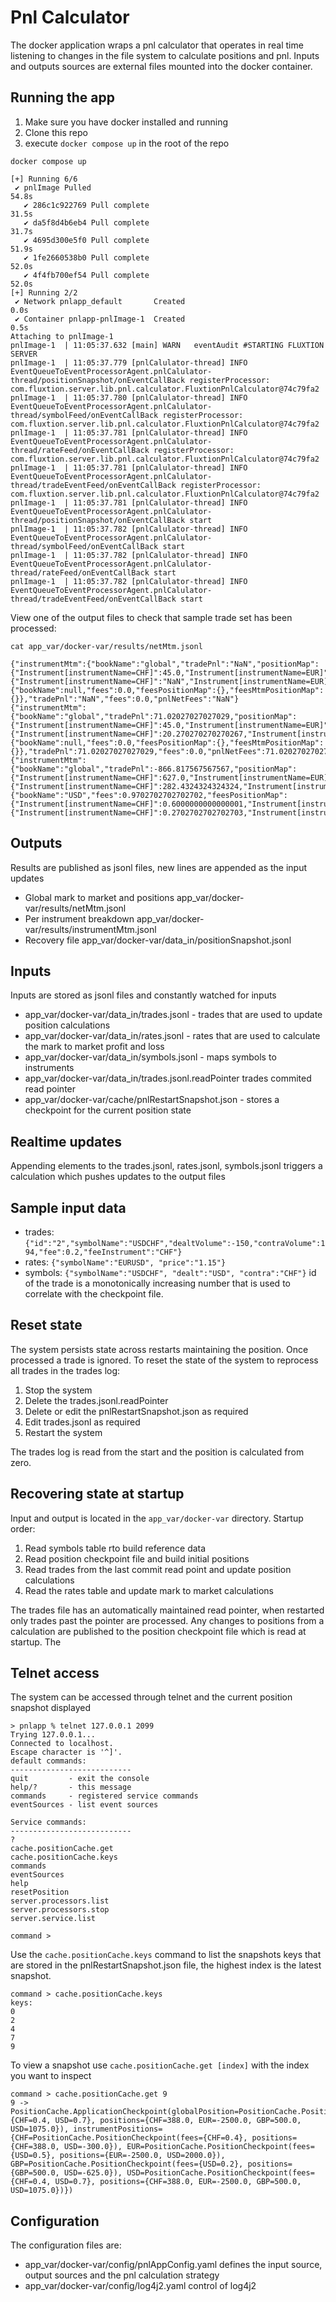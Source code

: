 # Pnl Calculator

The docker application wraps a pnl calculator that operates in real time listening to changes in the file system to
calculate positions and pnl. Inputs and outputs sources are external files mounted into the docker container.

## Running the app

1. Make sure you have docker installed and running
2. Clone this repo
3. execute `docker compose up` in the root of the repo

```shell
docker compose up

[+] Running 6/6
 ✔ pnlImage Pulled                                                                                                                                                                                  54.8s 
   ✔ 286c1c922769 Pull complete                                                                                                                                                                     31.5s 
   ✔ da5f8d4b6eb4 Pull complete                                                                                                                                                                     31.7s 
   ✔ 4695d300e5f0 Pull complete                                                                                                                                                                     51.9s 
   ✔ 1fe2660538b0 Pull complete                                                                                                                                                                     52.0s 
   ✔ 4f4fb700ef54 Pull complete                                                                                                                                                                     52.0s 
[+] Running 2/2
 ✔ Network pnlapp_default       Created                                                                                                                                                              0.0s 
 ✔ Container pnlapp-pnlImage-1  Created                                                                                                                                                              0.5s 
Attaching to pnlImage-1
pnlImage-1  | 11:05:37.632 [main] WARN   eventAudit #STARTING FLUXTION SERVER
pnlImage-1  | 11:05:37.779 [pnlCalulator-thread] INFO   EventQueueToEventProcessorAgent.pnlCalulator-thread/positionSnapshot/onEventCallBack registerProcessor: com.fluxtion.server.lib.pnl.calculator.FluxtionPnlCalculator@74c79fa2
pnlImage-1  | 11:05:37.780 [pnlCalulator-thread] INFO   EventQueueToEventProcessorAgent.pnlCalulator-thread/symbolFeed/onEventCallBack registerProcessor: com.fluxtion.server.lib.pnl.calculator.FluxtionPnlCalculator@74c79fa2
pnlImage-1  | 11:05:37.781 [pnlCalulator-thread] INFO   EventQueueToEventProcessorAgent.pnlCalulator-thread/rateFeed/onEventCallBack registerProcessor: com.fluxtion.server.lib.pnl.calculator.FluxtionPnlCalculator@74c79fa2
pnlImage-1  | 11:05:37.781 [pnlCalulator-thread] INFO   EventQueueToEventProcessorAgent.pnlCalulator-thread/tradeEventFeed/onEventCallBack registerProcessor: com.fluxtion.server.lib.pnl.calculator.FluxtionPnlCalculator@74c79fa2
pnlImage-1  | 11:05:37.781 [pnlCalulator-thread] INFO   EventQueueToEventProcessorAgent.pnlCalulator-thread/positionSnapshot/onEventCallBack start
pnlImage-1  | 11:05:37.782 [pnlCalulator-thread] INFO   EventQueueToEventProcessorAgent.pnlCalulator-thread/symbolFeed/onEventCallBack start
pnlImage-1  | 11:05:37.782 [pnlCalulator-thread] INFO   EventQueueToEventProcessorAgent.pnlCalulator-thread/rateFeed/onEventCallBack start
pnlImage-1  | 11:05:37.782 [pnlCalulator-thread] INFO   EventQueueToEventProcessorAgent.pnlCalulator-thread/tradeEventFeed/onEventCallBack start

```

View one of the output files to check that sample trade set has been processed:

```shell
cat app_var/docker-var/results/netMtm.jsonl

{"instrumentMtm":{"bookName":"global","tradePnl":"NaN","positionMap":{"Instrument[instrumentName=CHF]":45.0,"Instrument[instrumentName=EUR]":-195.0,"Instrument[instrumentName=GBP]":250.0,"Instrument[instrumentName=USD]":-100.0},"mtmPositionsMap":{"Instrument[instrumentName=CHF]":"NaN","Instrument[instrumentName=EUR]":"NaN","Instrument[instrumentName=GBP]":"NaN","Instrument[instrumentName=USD]":-100.0}},"feesMtm":{"bookName":null,"fees":0.0,"feesPositionMap":{},"feesMtmPositionMap":{}},"tradePnl":"NaN","fees":0.0,"pnlNetFees":"NaN"}
{"instrumentMtm":{"bookName":"global","tradePnl":71.02027027027029,"positionMap":{"Instrument[instrumentName=CHF]":45.0,"Instrument[instrumentName=EUR]":-195.0,"Instrument[instrumentName=GBP]":250.0,"Instrument[instrumentName=USD]":-100.0},"mtmPositionsMap":{"Instrument[instrumentName=CHF]":20.270270270270267,"Instrument[instrumentName=EUR]":-224.24999999999997,"Instrument[instrumentName=GBP]":375.0,"Instrument[instrumentName=USD]":-100.0}},"feesMtm":{"bookName":null,"fees":0.0,"feesPositionMap":{},"feesMtmPositionMap":{}},"tradePnl":71.02027027027029,"fees":0.0,"pnlNetFees":71.02027027027029}
{"instrumentMtm":{"bookName":"global","tradePnl":-866.817567567567,"positionMap":{"Instrument[instrumentName=CHF]":627.0,"Instrument[instrumentName=EUR]":-2695.0,"Instrument[instrumentName=GBP]":750.0,"Instrument[instrumentName=USD]":825.0},"mtmPositionsMap":{"Instrument[instrumentName=CHF]":282.4324324324324,"Instrument[instrumentName=EUR]":-3099.2499999999995,"Instrument[instrumentName=GBP]":1125.0,"Instrument[instrumentName=USD]":825.0}},"feesMtm":{"bookName":"USD","fees":0.9702702702702702,"feesPositionMap":{"Instrument[instrumentName=CHF]":0.6000000000000001,"Instrument[instrumentName=USD]":0.7},"feesMtmPositionMap":{"Instrument[instrumentName=CHF]":0.2702702702702703,"Instrument[instrumentName=USD]":0.7}},"tradePnl":-866.817567567567,"fees":0.9702702702702702,"pnlNetFees":-867.7878378378373}
```

## Outputs

Results are published as jsonl files, new lines are appended as the input updates

- Global mark to market and positions app_var/docker-var/results/netMtm.jsonl
- Per instrument breakdown app_var/docker-var/results/instrumentMtm.jsonl
- Recovery file app_var/docker-var/data_in/positionSnapshot.jsonl

## Inputs

Inputs are stored as jsonl files and constantly watched for inputs

- app_var/docker-var/data_in/trades.jsonl - trades that are used to update position calculations
- app_var/docker-var/data_in/rates.jsonl - rates that are used to calculate the mark to market profit and loss
- app_var/docker-var/data_in/symbols.jsonl - maps symbols to instruments
- app_var/docker-var/data_in/trades.jsonl.readPointer trades commited read pointer
- app_var/docker-var/cache/pnlRestartSnapshot.json - stores a checkpoint for the current position state

## Realtime updates

Appending elements to the trades.jsonl, rates.jsonl, symbols.jsonl triggers a calculation which pushes updates to the
output files

## Sample input data

* trades: `{"id":"2","symbolName":"USDCHF","dealtVolume":-150,"contraVolume":194,"fee":0.2,"feeInstrument":"CHF"}`
* rates: `{"symbolName":"EURUSD", "price":"1.15"}`
* symbols: `{"symbolName":"USDCHF", "dealt":"USD", "contra":"CHF"}`
  id of the trade is a monotonically increasing number that is used to correlate with the checkpoint file.

## Reset state

The system persists state across restarts maintaining the position. Once processed a trade is ignored. To reset the 
state of the system to reprocess all trades in the trades log:

1. Stop the system
2. Delete the trades.jsonl.readPointer
3. Delete or edit the pnlRestartSnapshot.json as required
4. Edit trades.jsonl as required
5. Restart the system

The trades log is read from the start and the position is calculated from zero.

## Recovering state at startup

  Input and output is located in the `app_var/docker-var` directory. Startup order:

1. Read symbols table rto build reference data
2. Read position checkpoint file and build initial positions
3. Read trades from the last commit read point and update position calculations
4. Read the rates table and update mark to market calculations

  The trades file has an automatically maintained read pointer, when restarted only trades past the pointer are processed.
  Any changes to positions from a calculation are published to the position checkpoint file which is read at startup. The

## Telnet access

The system can be accessed through telnet and the current position snapshot displayed

```shell
> pnlapp % telnet 127.0.0.1 2099
Trying 127.0.0.1...
Connected to localhost.
Escape character is '^]'.
default commands:
---------------------------
quit         - exit the console
help/?       - this message
commands     - registered service commands
eventSources - list event sources

Service commands:
---------------------------
?
cache.positionCache.get
cache.positionCache.keys
commands
eventSources
help
resetPosition
server.processors.list
server.processors.stop
server.service.list

command > 

```

Use the `cache.positionCache.keys` command to list the snapshots keys that are stored in the pnlRestartSnapshot.json file,
the highest index is the latest snapshot. 

```shell
command > cache.positionCache.keys
keys:
0
2
4
7
9
```

To view a snapshot use `cache.positionCache.get [index]` with the index you want to inspect

```shell
command > cache.positionCache.get 9
9 -> PositionCache.ApplicationCheckpoint(globalPosition=PositionCache.PositionCheckpoint(fees={CHF=0.4, USD=0.7}, positions={CHF=388.0, EUR=-2500.0, GBP=500.0, USD=1075.0}), instrumentPositions={CHF=PositionCache.PositionCheckpoint(fees={CHF=0.4}, positions={CHF=388.0, USD=-300.0}), EUR=PositionCache.PositionCheckpoint(fees={USD=0.5}, positions={EUR=-2500.0, USD=2000.0}), GBP=PositionCache.PositionCheckpoint(fees={USD=0.2}, positions={GBP=500.0, USD=-625.0}), USD=PositionCache.PositionCheckpoint(fees={CHF=0.4, USD=0.7}, positions={CHF=388.0, EUR=-2500.0, GBP=500.0, USD=1075.0})})
```


## Configuration

The configuration files are:

- app_var/docker-var/config/pnlAppConfig.yaml defines the input source, output sources and the pnl calculation strategy
- app_var/docker-var/config/log4j2.yaml control of log4j2


